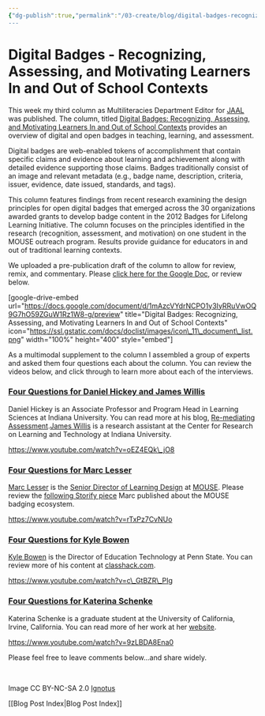 ```yaml
---
{"dg-publish":true,"permalink":"/03-create/blog/digital-badges-recognizing-assessing-and-motivating-learners-in-and-out-of-school-contexts/","title":"Digital Badges: Recognizing, Assessing, and Motivating Learners In and Out of School Contexts","tags":["badges","jaal"]}
---
```


# Digital Badges - Recognizing, Assessing, and Motivating Learners In and Out of School Contexts

This week my third column as Multiliteracies Department Editor for [JAAL](http://onlinelibrary.wiley.com/journal/10.1002/(ISSN)1936-2706) was published. The column, titled [Digital Badges: Recognizing, Assessing, and Motivating Learners In and Out of School Contexts](http://onlinelibrary.wiley.com/doi/10.1002/jaal.381/abstract) provides an overview of digital and open badges in teaching, learning, and assessment.

Digital badges are web-enabled tokens of accomplishment that contain specific claims and evidence about learning and achievement along with detailed evidence supporting those claims. Badges traditionally consist of an image and relevant metadata (e.g., badge name, description, criteria, issuer, evidence, date issued, standards, and tags).

This column features findings from recent research examining the design principles for open digital badges that emerged across the 30 organizations awarded grants to develop badge content in the 2012 Badges for Lifelong Learning Initiative. The column focuses on the principles identified in the research (recognition, assessment, and motivation) on one student in the MOUSE outreach program. Results provide guidance for educators in and out of traditional learning contexts.

We uploaded a pre-publication draft of the column to allow for review, remix, and commentary. Please [click here for the Google Doc](https://docs.google.com/document/d/1mAzcVYdrNCPO1y3IyRRuVwOQ9G7hO59ZGuW1Rz1W8-g/edit), or review below.

\[google-drive-embed url="https://docs.google.com/document/d/1mAzcVYdrNCPO1y3IyRRuVwOQ9G7hO59ZGuW1Rz1W8-g/preview" title="Digital Badges: Recognizing, Assessing, and Motivating Learners In and Out of School Contexts" icon="https://ssl.gstatic.com/docs/doclist/images/icon\_11\_document\_list.png" width="100%" height="400" style="embed"\]

As a multimodal supplement to the column I assembled a group of experts and asked them four questions each about the column. You can review the videos below, and click through to learn more about each of the interviews.

### [Four Questions for Daniel Hickey and James Willis](http://wiobyrne.com/four-questions-for-daniel-hickey-and-james-willis-about-digital-badges/)

Daniel Hickey is an Associate Professor and Program Head in Learning Sciences at Indiana University. You can read more at his blog, [Re-mediating Assessment](http://remediatingassessment.blogspot.com/).[James Willis](https://twitter.com/willis3james) is a research assistant at the Center for Research on Learning and Technology at Indiana University.

https://www.youtube.com/watch?v=oEZ4EQk\_jO8

### [Four Questions for Marc Lesser](http://wiobyrne.com/four-questions-for-marc-lesser-about-digital-badges/)

[Marc Lesser](https://twitter.com/malesser) is the [Senior Director of Learning Design](http://www.mouse.org/about-mouse/our-team/marc-lesser) at [MOUSE](http://www.mouse.org/). Please review the [following Storify piece](https://storify.com/malesser/why-we-badge) Marc published about the MOUSE badging ecosystem.

https://www.youtube.com/watch?v=rTxPz7CvNUo

### [Four Questions for Kyle Bowen](http://wiobyrne.com/four-questions-for-kyle-bowen-about-digital-badges/)

[Kyle Bowen](https://twitter.com/kyledbowen) is the Director of Education Technology at Penn State. You can review more of his content at [classhack.com](http://classhack.com/).

https://www.youtube.com/watch?v=c\_GtBZR\_PIg

### [Four Questions for Katerina Schenke](http://wiobyrne.com/four-questions-for-katerina-schenke-about-digital-badges/)

Katerina Schenke is a graduate student at the University of California, Irvine, California. You can read more of her work at her [website](https://katerinaschenke.wordpress.com/).

https://www.youtube.com/watch?v=9zLBDA8Ena0

Please feel free to leave comments below…and share widely.

 

Image CC BY-NC-SA 2.0 [Ignotus](https://www.flickr.com/photos/ignotus/8470984053/in/set-72157629445337238)

[[Blog Post Index\|Blog Post Index]]